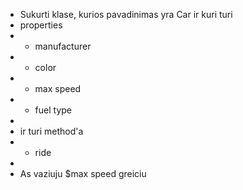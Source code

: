 
* Sukurti klase, kurios pavadinimas yra Car ir kuri turi
* properties
* - manufacturer
* - color
* - max speed
* - fuel type
*
* ir turi method'a
* - ride
*
* As vaziuju $max speed greiciu


 